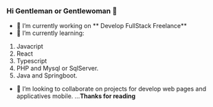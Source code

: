 ### Hi Gentleman or Gentlewoman 👋
<!--
**yomark14/yomark14** is a ✨ _special_ ✨ repository because its `README.md` (this file) appears on your GitHub profile.

Here are some ideas to get you started:
-->
- 🔭 I’m currently working on ** Develop FullStack Freelance**
- 🌱 I’m currently learning:
1. Javacript
2. React 
3. Typescript 
4. PHP and Mysql or SqlServer.
5. Java and Springboot. 
- 👯 I’m looking to collaborate on projects for develop web pages and applicatives mobile.
...**Thanks for reading**


